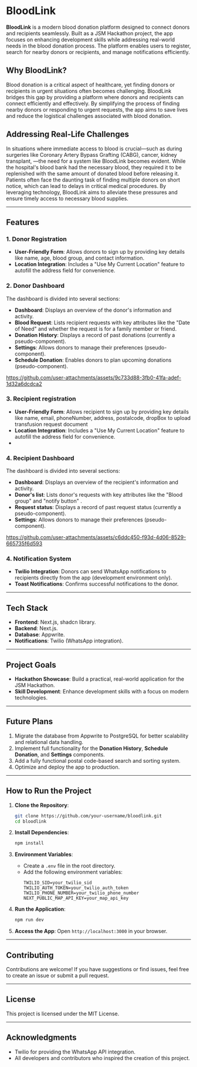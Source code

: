 # BloodLink

**BloodLink** is a modern blood donation platform designed to connect donors and recipients seamlessly. Built as a JSM Hackathon project, the app focuses on enhancing development skills while addressing real-world needs in the blood donation process. The platform enables users to register, search for nearby donors or recipients, and manage notifications efficiently.

## Why BloodLink?

Blood donation is a critical aspect of healthcare, yet finding donors or recipients in urgent situations often becomes challenging. BloodLink bridges this gap by providing a platform where donors and recipients can connect efficiently and effectively. By simplifying the process of finding nearby donors or responding to urgent requests, the app aims to save lives and reduce the logistical challenges associated with blood donation.
## Addressing Real-Life Challenges

In situations where immediate access to blood is crucial—such as during surgeries like Coronary Artery Bypass Grafting (CABG), cancer, kidney transplant, —the need for a system like BloodLink becomes evident.
While the hospital's blood bank had the necessary blood, they required it to be replenished with the same amount of donated blood before releasing it. Patients often face the daunting task of finding multiple donors on short notice, which can lead to delays in critical medical procedures. By leveraging technology, BloodLink aims to alleviate these pressures and ensure timely access to necessary blood supplies.
 

---

## Features

### 1. **Donor Registration**
- **User-Friendly Form**: Allows donors to sign up by providing key details like name, age, blood group, and contact information.
- **Location Integration**: Includes a "Use My Current Location" feature to autofill the address field for convenience.

### 2. **Donor Dashboard**
The dashboard is divided into several sections:
- **Dashboard**: Displays an overview of the donor's information and activity.
- **Blood Request**: Lists recipient requests with key attributes like the "Date of Need" and whether the request is for a family member or friend.
- **Donation History**: Displays a record of past donations (currently a pseudo-component).
- **Settings**: Allows donors to manage their preferences (pseudo-component).
- **Schedule Donation**: Enables donors to plan upcoming donations (pseudo-component).


https://github.com/user-attachments/assets/9c733d88-3fb0-41fa-adef-1d32a6dcdca2


### 3. **Recipient registration**
- **User-Friendly Form**: Allows recipient to sign up by providing key details like name, email, phoneNumber, address, postalcode, dropBox to upload transfusion request document
- **Location Integration**: Includes a "Use My Current Location" feature to autofill the address field for convenience.
- 
### 4. **Recipient Dashboard**
The dashboard is divided into several sections:
- **Dashboard**: Displays an overview of the recipient's information and activity.
- **Donor's list**: Lists donor's requests with key attributes like the "Blood group" and "notify button" .
- **Request status**: Displays a record of past request status (currently a pseudo-component).
- **Settings**: Allows donors to manage their preferences (pseudo-component).

https://github.com/user-attachments/assets/c6ddc450-f93d-4d06-8529-665735f6d593

### 4. **Notification System**
- **Twilio Integration**: Donors can send WhatsApp notifications to recipients directly from the app (development environment only).
- **Toast Notifications**: Confirms successful notifications to the donor.

<!-- ### 5. **Location-Based Search**
- **Nearby Users**: Enables registered users to find nearby donors or recipients based on location.
- **Postal Code Sorting/Searching**: Planned feature for enhanced search capabilities. -->

---

## Tech Stack




- **Frontend**: Next.js, shadcn library.
- **Backend**: Next.js.
- **Database**: Appwrite.
- **Notifications**: Twilio (WhatsApp integration).

---

## Project Goals

- **Hackathon Showcase**: Build a practical, real-world application for the JSM Hackathon.
- **Skill Development**: Enhance development skills with a focus on modern technologies.
  

---

## Future Plans

1. Migrate the database from Appwrite to PostgreSQL for better scalability and relational data handling.
2. Implement full functionality for the **Donation History**, **Schedule Donation**, and **Settings** components.
3. Add a fully functional postal code-based search and sorting system.
4. Optimize and deploy the app to production.

---

## How to Run the Project

1. **Clone the Repository**:
   ```bash
   git clone https://github.com/your-username/bloodlink.git
   cd bloodlink
   ```

2. **Install Dependencies**:
   ```bash
   npm install
   ```

3. **Environment Variables**:
   - Create a `.env` file in the root directory.
   - Add the following environment variables:
     ```env
     TWILIO_SID=your_twilio_sid
     TWILIO_AUTH_TOKEN=your_twilio_auth_token
     TWILIO_PHONE_NUMBER=your_twilio_phone_number
     NEXT_PUBLIC_MAP_API_KEY=your_map_api_key
     ```

4. **Run the Application**:
   ```bash
   npm run dev
   ```

5. **Access the App**:
   Open `http://localhost:3000` in your browser.

---

## Contributing

Contributions are welcome! If you have suggestions or find issues, feel free to create an issue or submit a pull request.

---

## License

This project is licensed under the MIT License.

---

## Acknowledgments

- Twilio for providing the WhatsApp API integration.
- All developers and contributors who inspired the creation of this project.
